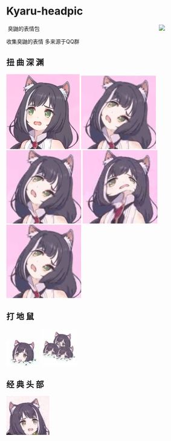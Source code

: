 # Kyaru-headpic
<img align='right' src='https://cf.shopee.ph/file/197dc035dce6df49bf66533758a74932' width='100px'><img/>
臭鼬的表情包

收集臭鼬的表情
多来源于QQ群

## 扭 曲 深 渊

![](img/niuqu-0.jpeg)
![](img/niuqu-1.jpeg)
![](img/niuqu-2.jpeg)
![](img/niuqu-3.jpeg)
![](img/niuqu-4.jpeg)

## 打 地 鼠
![](/img/dishu-1.jpeg)
![](/img/dishu-2.gif)

## 经 典 头 部
![](/img/head-1.jpeg)
